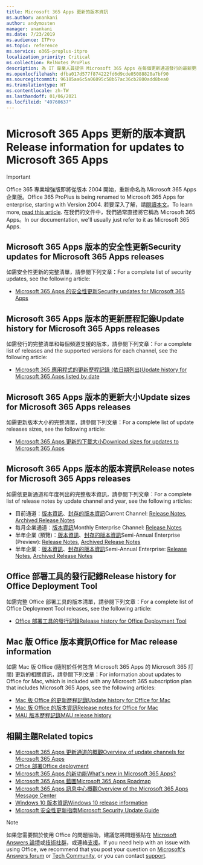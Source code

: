 ```yaml
---
title: Microsoft 365 Apps 更新的版本資訊
ms.author: anankani
author: andymosten
manager: anankani
ms.date: 7/23/2019
ms.audience: ITPro
ms.topic: reference
ms.service: o365-proplus-itpro
localization_priority: Critical
ms.collection: RelNotes_ProPlus
description: 為 IT 專業人員提供 Microsoft 365 Apps 在每個更新通道發行的最新更新清單，以及版本資訊和更新歷程記錄的連結
ms.openlocfilehash: dfba017d577f874222fd6d9cde05088820a7bf90
ms.sourcegitcommit: 96185aa6c5a06095c58b57ac36cb2800add8bea0
ms.translationtype: HT
ms.contentlocale: zh-TW
ms.lasthandoff: 01/06/2021
ms.locfileid: "49760637"
---
```

# <a name="release-information-for-updates-to-microsoft-365-apps"></a><span data-ttu-id="9678b-103">Microsoft 365 Apps 更新的版本資訊</span><span class="sxs-lookup"><span data-stu-id="9678b-103">Release information for updates to Microsoft 365 Apps</span></span>


> [!IMPORTANT]
> <span data-ttu-id="9678b-104">Office 365 專業增強版即將從版本 2004 開始，重新命名為 Microsoft 365 Apps 企業版。</span><span class="sxs-lookup"><span data-stu-id="9678b-104">Office 365 ProPlus is being renamed to Microsoft 365 Apps for enterprise, starting with Version 2004.</span></span> <span data-ttu-id="9678b-105">若要深入了解，請[閱讀本文](https://go.microsoft.com/fwlink/p/?linkid=2123420)。</span><span class="sxs-lookup"><span data-stu-id="9678b-105">To learn more, [read this article](https://go.microsoft.com/fwlink/p/?linkid=2123420).</span></span> <span data-ttu-id="9678b-106">在我們的文件中，我們通常直接將它稱為 Microsoft 365 Apps。</span><span class="sxs-lookup"><span data-stu-id="9678b-106">In our documentation, we'll usually just refer to it as Microsoft 365 Apps.</span></span>


## <a name="security-updates-for-microsoft-365-apps-releases"></a><span data-ttu-id="9678b-107">Microsoft 365 Apps 版本的安全性更新</span><span class="sxs-lookup"><span data-stu-id="9678b-107">Security updates for Microsoft 365 Apps releases</span></span>

<span data-ttu-id="9678b-108">如需安全性更新的完整清單，請參閱下列文章：</span><span class="sxs-lookup"><span data-stu-id="9678b-108">For a complete list of security updates, see the following article:</span></span>
 - [<span data-ttu-id="9678b-109">Microsoft 365 Apps 的安全性更新</span><span class="sxs-lookup"><span data-stu-id="9678b-109">Security updates for Microsoft 365 Apps</span></span>](microsoft365-apps-security-updates.md)


## <a name="update-history-for-microsoft-365-apps-releases"></a><span data-ttu-id="9678b-110">Microsoft 365 Apps 版本的更新歷程記錄</span><span class="sxs-lookup"><span data-stu-id="9678b-110">Update history for Microsoft 365 Apps releases</span></span>

<span data-ttu-id="9678b-111">如需發行的完整清單和每個頻道支援的版本，請參閱下列文章：</span><span class="sxs-lookup"><span data-stu-id="9678b-111">For a complete list of releases and the supported versions for each channel, see the following article:</span></span>

- [<span data-ttu-id="9678b-112">Microsoft 365 應用程式的更新歷程記錄 (依日期列出)</span><span class="sxs-lookup"><span data-stu-id="9678b-112">Update history for Microsoft 365 Apps listed by date</span></span>](update-history-microsoft365-apps-by-date.md)


 ## <a name="update-sizes-for-microsoft-365-apps-releases"></a><span data-ttu-id="9678b-113">Microsoft 365 Apps 版本的更新大小</span><span class="sxs-lookup"><span data-stu-id="9678b-113">Update sizes for Microsoft 365 Apps releases</span></span>

<span data-ttu-id="9678b-114">如需更新版本大小的完整清單，請參閱下列文章：</span><span class="sxs-lookup"><span data-stu-id="9678b-114">For a complete list of update releases sizes, see the following article:</span></span>
 - [<span data-ttu-id="9678b-115">Microsoft 365 Apps 更新的下載大小</span><span class="sxs-lookup"><span data-stu-id="9678b-115">Download sizes for updates to Microsoft 365 Apps</span></span>](download-sizes-microsoft365-apps-updates.md)

## <a name="release-notes-for-microsoft-365-apps-releases"></a><span data-ttu-id="9678b-116">Microsoft 365 Apps 版本的版本資訊</span><span class="sxs-lookup"><span data-stu-id="9678b-116">Release notes for Microsoft 365 Apps releases</span></span>

<span data-ttu-id="9678b-117">如需依更新通道和年度列出的完整版本資訊，請參閱下列文章︰</span><span class="sxs-lookup"><span data-stu-id="9678b-117">For a complete list of release notes by update channel and year, see the following articles:</span></span>
 - <span data-ttu-id="9678b-118">目前通道：[版本資訊](current-channel.md)、[封存的版本資訊](monthly-channel-archived.md)</span><span class="sxs-lookup"><span data-stu-id="9678b-118">Current Channel: [Release Notes](current-channel.md), [Archived Release Notes](monthly-channel-archived.md)</span></span>
 - <span data-ttu-id="9678b-119">每月企業通道：[版本資訊](monthly-enterprise-channel.md)</span><span class="sxs-lookup"><span data-stu-id="9678b-119">Monthly Enterprise Channel:  [Release Notes](monthly-enterprise-channel.md)</span></span>
 - <span data-ttu-id="9678b-120">半年企業 (預覽)：[版本資訊](semi-annual-enterprise-channel-preview.md)、[封存的版本資訊](semi-annual-enterprise-channel-preview-archived.md)</span><span class="sxs-lookup"><span data-stu-id="9678b-120">Semi-Annual Enterprise (Preview): [Release Notes](semi-annual-enterprise-channel-preview.md), [Archived Release Notes](semi-annual-enterprise-channel-preview-archived.md)</span></span>
 - <span data-ttu-id="9678b-121">半年企業：[版本資訊](semi-annual-enterprise-channel.md)、[封存的版本資訊](semi-annual-enterprise-channel-archived.md)</span><span class="sxs-lookup"><span data-stu-id="9678b-121">Semi-Annual Enterprise: [Release Notes](semi-annual-enterprise-channel.md), [Archived Release Notes](semi-annual-enterprise-channel-archived.md)</span></span>

 ## <a name="release-history-for-office-deployment-tool"></a><span data-ttu-id="9678b-122">Office 部署工具的發行記錄</span><span class="sxs-lookup"><span data-stu-id="9678b-122">Release history for Office Deployment Tool</span></span>
 <span data-ttu-id="9678b-123">如需完整 Office 部署工具的版本清單，請參閱下列文章：</span><span class="sxs-lookup"><span data-stu-id="9678b-123">For a complete list of Office Deployment Tool releases, see the following article:</span></span>
 - [<span data-ttu-id="9678b-124">Office 部署工具的發行記錄</span><span class="sxs-lookup"><span data-stu-id="9678b-124">Release history for Office Deployment Tool</span></span>](ODT-release-history.md)

## <a name="office-for-mac-release-information"></a><span data-ttu-id="9678b-125">Mac 版 Office 版本資訊</span><span class="sxs-lookup"><span data-stu-id="9678b-125">Office for Mac release information</span></span>

<span data-ttu-id="9678b-126">如需 Mac 版 Office (隨附於任何包含 Microsoft 365 Apps 的 Microsoft 365 訂閱) 更新的相關資訊，請參閱下列文章：</span><span class="sxs-lookup"><span data-stu-id="9678b-126">For information about updates to Office for Mac, which is included with any Microsoft 365 subscription plan that includes Microsoft 365 Apps, see the following articles:</span></span>
 - [<span data-ttu-id="9678b-127">Mac 版 Office 的更新歷程記錄</span><span class="sxs-lookup"><span data-stu-id="9678b-127">Update history for Office for Mac</span></span>](update-history-office-for-mac.md)
 - [<span data-ttu-id="9678b-128">Mac 版 Office 的版本資訊</span><span class="sxs-lookup"><span data-stu-id="9678b-128">Release notes for Office for Mac</span></span>](release-notes-office-for-mac.md)
 - [<span data-ttu-id="9678b-129">MAU 版本歷程記錄</span><span class="sxs-lookup"><span data-stu-id="9678b-129">MAU release history</span></span>](release-history-microsoft-autoupdate.md)


## <a name="related-topics"></a><span data-ttu-id="9678b-130">相關主題</span><span class="sxs-lookup"><span data-stu-id="9678b-130">Related topics</span></span>

- [<span data-ttu-id="9678b-131">Microsoft 365 Apps 更新通道的概觀</span><span class="sxs-lookup"><span data-stu-id="9678b-131">Overview of update channels for Microsoft 365 Apps</span></span>](https://docs.microsoft.com/deployoffice/overview-of-update-channels-for-office-365-proplus)
- [<span data-ttu-id="9678b-132">Office 部署</span><span class="sxs-lookup"><span data-stu-id="9678b-132">Office deployment</span></span>](https://docs.microsoft.com/deployoffice/)
- [<span data-ttu-id="9678b-133">Microsoft 365 Apps 的新功能</span><span class="sxs-lookup"><span data-stu-id="9678b-133">What's new in Microsoft 365 Apps?</span></span>](https://support.office.com/article/95c8d81d-08ba-42c1-914f-bca4603e1426)
- [<span data-ttu-id="9678b-134">Microsoft 365 Apps 藍圖</span><span class="sxs-lookup"><span data-stu-id="9678b-134">Microsoft 365 Apps Roadmap</span></span>](https://products.office.com/business/office-365-roadmap)
- [<span data-ttu-id="9678b-135">Microsoft 365 Apps 訊息中心概觀</span><span class="sxs-lookup"><span data-stu-id="9678b-135">Overview of the Microsoft 365 Apps Message Center</span></span>](https://support.office.com/article/38fb3333-bfcc-4340-a37b-deda509c2093)
- [<span data-ttu-id="9678b-136">Windows 10 版本資訊</span><span class="sxs-lookup"><span data-stu-id="9678b-136">Windows 10 release information</span></span>](https://www.microsoft.com/itpro/windows-10/release-information)
- [<span data-ttu-id="9678b-137">Microsoft 安全性更新指南</span><span class="sxs-lookup"><span data-stu-id="9678b-137">Microsoft Security Update Guide</span></span>](https://portal.msrc.microsoft.com/)

> [!NOTE]
> <span data-ttu-id="9678b-138">如果您需要關於使用 Office 的問題協助，建議您將問題張貼在 [Microsoft Answers 論壇](https://answers.microsoft.com/)或[技術社群](https://techcommunity.microsoft.com/)，或連絡[支援](https://support.microsoft.com/contactus)。</span><span class="sxs-lookup"><span data-stu-id="9678b-138">If you need help with an issue with using Office, we recommend that you post your question on [Microsoft's Answers forum](https://answers.microsoft.com/) or [Tech Community](https://techcommunity.microsoft.com/), or you can contact [support](https://support.microsoft.com/contactus).</span></span>
